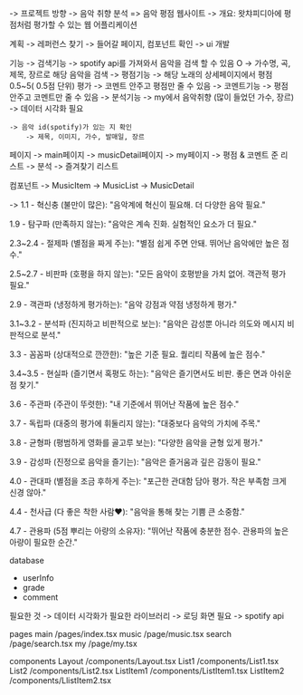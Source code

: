 -> 프로젝트 방향
    -> 음악 취향 분석 => 음악 평점 웹사이트
    -> 개요: 왓챠피디아에 평점처럼 평가할 수 있는 웹 어플리케이션

계획
    -> 레퍼런스 찾기
    -> 들어갈 페이지, 컴포넌트 확인
    -> ui 개발

기능
    -> 검색기능
        -> spotify api를 가져와서 음악을 검색 할 수 있음 O 
        -> 가수명, 곡, 제목, 장르로 해당 음악을 검색
    -> 평점기능
        -> 해당 노래의 상세페이지에서 평점 0.5~5( 0.5점 단위) 평가
        -> 코멘트 안주고 평점만 줄 수 있음
    -> 코멘트기능
        -> 평점 안주고 코멘트만 줄 수 있음
    -> 분석기능
        -> my에서 음악취향 (많이 들었던 가수, 장르)
        -> 데이터 시각화 필요

    -> 음악 id(spotify)가 있는 지 확인
        -> 제목, 이미지, 가수, 발매일, 장르

페이지
-> main페이지
-> musicDetail페이지
-> my페이지
    -> 평점 & 코멘트 준 리스트 
    -> 분석
    -> 즐겨찾기 리스트

컴포넌트
    -> MusicItem
    -> MusicList
    -> MusicDetail

-> 1.1 - 혁신충 (불만이 많은):
"음악계에 혁신이 필요해. 더 다양한 음악 필요."

1.9 - 탐구파 (만족하지 않는):
"음악은 계속 진화. 실험적인 요소가 더 필요."

2.3~2.4 - 절제파 (별점을 짜게 주는):
"별점 쉽게 주면 안돼. 뛰어난 음악에만 높은 점수."

2.5~2.7 - 비판파 (호평을 하지 않는):
"모든 음악이 호평받을 가치 없어. 객관적 평가 필요."

2.9 - 객관파 (냉정하게 평가하는):
"음악 강점과 약점 냉정하게 평가."

3.1~3.2 - 분석파 (진지하고 비판적으로 보는):
"음악은 감성뿐 아니라 의도와 메시지 비판적으로 분석."

3.3 - 꼼꼼파 (상대적으로 깐깐한):
"높은 기준 필요. 퀄리티 작품에 높은 점수."

3.4~3.5 - 현실파 (즐기면서 혹평도 하는):
"음악은 즐기면서도 비판. 좋은 면과 아쉬운 점 찾기."

3.6 - 주관파 (주관이 뚜렷한):
"내 기준에서 뛰어난 작품에 높은 점수."

3.7 - 독립파 (대중의 평가에 휘둘리지 않는):
"대중보다 음악의 가치에 주목."

3.8 - 균형파 (평범하게 영화를 골고루 보는):
"다양한 음악을 균형 있게 평가."

3.9 - 감성파 (진정으로 음악을 즐기는):
"음악은 즐거움과 깊은 감동이 필요."

4.0 - 관대파 (별점을 조금 후하게 주는):
"포근한 관대함 담아 평가. 작은 부족함 크게 신경 않아."

4.4 - 천사급 (다 좋은 착한 사람♥):
"음악을 통해 찾는 기쁨 큰 소중함."

4.7 - 관용파 (5점 뿌리는 아량의 소유자):
"뛰어난 작품에 충분한 점수. 관용파의 높은 아량이 필요한 순간."

database
- userInfo
- grade
- comment

필요한 것
-> 데이터 시각화가 필요한 라이브러리
-> 로딩 화면 필요
-> spotify api


pages
main /pages/index.tsx
music /page/music.tsx
search /page/search.tsx
my /page/my.tsx

components
Layout /components/Layout.tsx
List1 /components/List1.tsx
List2 /components/List2.tsx
ListItem1 /components/ListItem1.tsx
ListItem2 /components/LlistItem2.tsx


